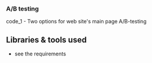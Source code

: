 ### A/B testing

code_1 - Two options for web site's main page A/B-testing


## Libraries & tools used
* see the requirements 

